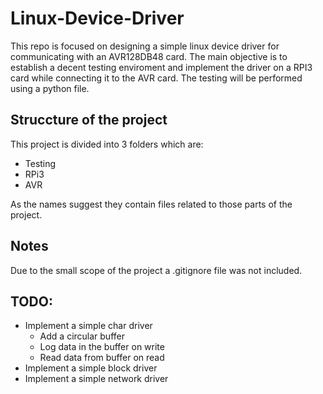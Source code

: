 # Linux-Device-Driver

This repo is focused on designing a simple linux device driver for communicating with an AVR128DB48 card. The main objective is to establish a decent testing enviroment and implement the driver on a RPI3 card while connecting it to the AVR card. The testing will be performed using a python file.

## Struccture of the project
This project is divided into 3 folders which are:
* Testing
* RPi3
* AVR

As the names suggest they contain files related to those parts of the project.

## Notes
Due to the small scope of the project a .gitignore file was not included.

## TODO:
* Implement a simple char driver
    - Add a circular buffer
    - Log data in the buffer on write
    - Read data from buffer on read
* Implement a simple block driver
* Implement a simple network driver

